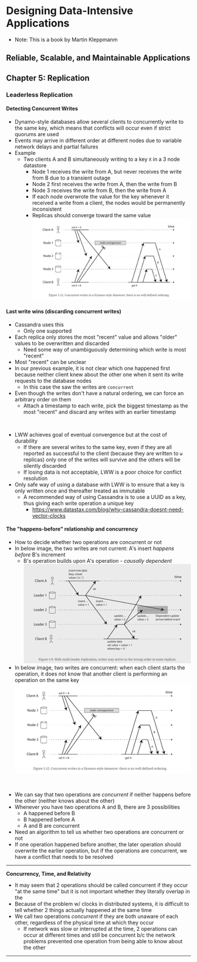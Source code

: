 # Designing Data-Intensive Applications

- Note: This is a book by Martin Kleppmanm

## Reliable, Scalable, and Maintainable Applications

## Chapter 5: Replication

### Leaderless Replication

#### Detecting Concurrent Writes

- Dynamo-style databases allow several clients to concurrently write to the same key, which 
  means that conflicts will occur even if strict quorums are used
- Events may arrive in different order at different nodes due to variable network delays and 
  partial failures
- Example
  - Two clients A and B simultaneously writing to a key `X` in a 3 node datastore
    - Node 1 receives the write from A, but never receives the write from B due to a transient 
      outage
    - Node 2 first receives the write from A, then the write from B
    - Node 3 receives the write from B, then the write from A
    - If each node overwrote the value for the key whenever it received a write from a client, 
      the nodes would be permanently inconsistent
    - Replicas should converge toward the same value
![](./images/img.png)

#### Last write wins (discarding concurrent writes)

- Cassandra uses this
  - Only one supported
- Each replica only stores the most "recent" value and allows "older" values to be overwritten 
  and discarded
  - Need some way of unambiguously determining which write is most "recent"
- Most "recent" can be unclear
- In our previous example, it is not clear which one happened first because neither client knew 
  about the other one when it sent its write requests to the database nodes
  - In this case the saw the writes are `concurrent`
- Even though the writes don't have a natural ordering, we can force an arbitrary order on them
  - Attach a timestamp to each write, pick the biggest timestamp as the most "recent" and 
    discard any writes with an earlier timestamp

<br>

- LWW achieves goal of eventual convergence but at the cost of durability
  - If there are several writes to the same key, even if they are all reported as successful to 
    the client (because they are written to `w` replicas) only one of the writes will survive 
    and the others will be silently discarded
  - If losing data is not acceptable, LWW is a poor choice for conflict resolution
- Only safe way of using a database with LWW is to ensure that a key is only written once and 
  thereafter treated as immutable
  - A recommended way of using Cassandra is to use a UUID as a key, thus giving each write 
    operation a unique key
    - https://www.datastax.com/blog/why-cassandra-doesnt-need-vector-clocks

#### The "happens-before" relationship and concurrency

- How to decide whether two operations are concurrent or not
- In below image, the two writes are not current: A's insert *happens before* B's increment
  - B's operation builds upon A's operation - *causally dependent*
![](./images/img_1.png)
- In below image, two writes are concurrent: when each client starts the operation, it does not 
  know that another client is performing an operation on the same key
![](./images/img.png)

<br>

- We can say that two operations are *concurrent* if neither happens before the other (neither 
  knows about the other)
- Whenever you have two operations A and B, there are 3 possibilities
  - A happened before B
  - B happened before A
  - A and B are concurrent
- Need an algorithm to tell us whether two operations are concurrent or not
- If one operation happened before another, the later operation should overwrite the earlier 
  operation, but if the operations are concurrent, we have a conflict that needs to be resolved

------------
**Concurrency, Time, and Relativity**

- It may seem that 2 operations should be called concurrent if they occur "at the same time" but 
  it is not important whether they literally overlap in the
- Because of the problem w/ clocks in distributed systems, it is difficult to tell whether 2 
  things actually happened at the same time
- We call two operations *concurrent* if they are both unaware of each other, regardless of the 
  physical time at which they occur
  - If network was slow or interrupted at the time, 2 operations can occur at different times 
    and still be concurrent b/c the network problems prevented one operation from being able to 
    know about the other


------------